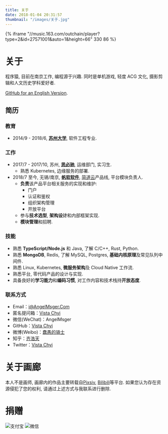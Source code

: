 ```yaml
---
title: 关于
date: 2018-01-04 20:31:57
thumbnail: "/images/关于.jpg"
---
```


{% iframe "//music.163.com/outchain/player?type=2&id=27571001&auto=1&height=66" 330 86 %}

# 关于

程序猿, 目前在南京工作, 编程源于兴趣. 同时是单机游戏, 轻度 ACG 文化, 摄影剪辑和人文历史学科爱好者.

[GitHub for an English Version](https://github.com/AngelMsger).

## 简历

### 教育

- 2014/9 - 2018/6, **[苏州大学](https://www.suda.edu.cn/)**, 软件工程专业.

### 工作

- 2017/7 - 2017/10, 苏州, **[思必驰](http://www.aispeech.com/)**, 运维部门, 实习生.
  - 熟悉 Kubernetes, 边缘服务的部署.
- 2018/7 至今, 无锡/南京, **[帆软软件](https://www.fanruan.com/)**, [简道云](https://www.jiandaoyun.com/)产品线, 平台模块负责人.
  - **负责**该产品平台相关服务的实现和维护:
    - 门户
    - 认证和鉴权
    - 组织架构管理
    - 开放平台
  - 参与**技术选型**, **架构设计**和内部框架实现.
  - **模块管理**和招聘.

### 技能

- 熟悉 **TypeScript/Node.js** 和 Java, 了解 C/C++, Rust, Python.
- 熟悉 **MongoDB**, Redis, 了解 MySQL, Postgres, **基础内核原理**及常见队列中间件.
- 熟悉 Linux, Kubernetes, **微服务架构**及 Cloud Native 工作流.
- 熟悉平台, 零代码产品的设计与实现.
- 具备良好的**学习能力**和**编码习惯**, 对工作内容和技术栈持**开放态度**.

### 联系方式

- Email：[i@AngelMsger.Com](mailto:i@angelmsger.com)
- 匿名提问箱：[Vista Chyi](https://peing.net/zh-CN/angelmsger)
- 微信(WeChat)：AngelMsger
- GitHub：[Vista Chyi](https://github.com/AngelMsger)
- 微博(Weibo)：[蠢愚的骑士](https://weibo.com/angelmsger)
- 知乎：[齐浩天](https://www.zhihu.com/people/angelmsger)
- Twitter：[Vista Chyi](https://twitter.com/AngelMsger)

# 关于画廊

本人不是画师, 画廊内的作品主要转载自[Pixsiv](https://www.pixiv.net/), [Bilibili](https://www.bilibili.com)等平台. 如果您认为存在资源侵犯了您的权利, 请通过上述方式与我联系进行删除.

# 捐赠

![支付宝](/about/alipay.jpg) ![微信](/about/wechat.jpg)
